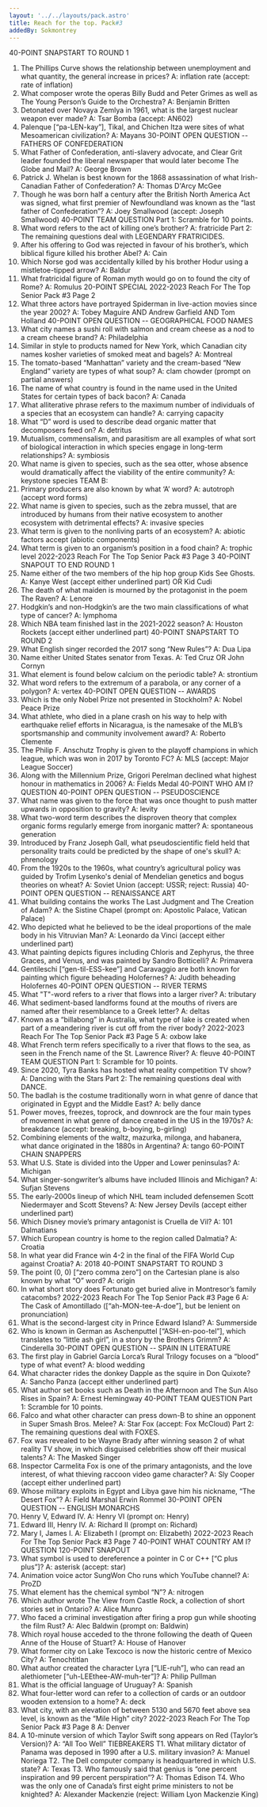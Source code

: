 ```yaml
---
layout: '../../layouts/pack.astro'
title: Reach for the top. Pack#3
addedBy: Sokmontrey
---
```


40-POINT SNAPSTART TO ROUND 1
1. The Phillips Curve shows the relationship between unemployment and what quantity, the
general increase in prices?
 A: inflation rate (accept: rate of inflation)
2. What composer wrote the operas Billy Budd and Peter Grimes as well as The Young Person’s
Guide to the Orchestra?
 A: Benjamin Britten
3. Detonated over Novaya Zemlya in 1961, what is the largest nuclear weapon ever made?
 A: Tsar Bomba (accept: AN602)
4. Palenque [“pa-LEN-kay”], Tikal, and Chichen Itza were sites of what Mesoamerican
civilization?
 A: Mayans
30-POINT OPEN QUESTION -- FATHERS OF CONFEDERATION
5. What Father of Confederation, anti-slavery advocate, and Clear Grit leader founded the liberal
newspaper that would later become The Globe and Mail?
 A: George Brown
6. Patrick J. Whelan is best known for the 1868 assassination of what Irish-Canadian Father of
Confederation?
 A: Thomas D'Arcy McGee
7. Though he was born half a century after the British North America Act was signed, what first
premier of Newfoundland was known as the “last father of Confederation”?
 A: Joey Smallwood (accept: Joseph Smallwood)
40-POINT TEAM QUESTION
Part 1: Scramble for 10 points.
8. What word refers to the act of killing one’s brother?
 A: fratricide
Part 2: The remaining questions deal with LEGENDARY FRATRICIDES.
9. After his offering to God was rejected in favour of his brother’s, which biblical figure killed
his brother Abel?
 A: Cain
10. Which Norse god was accidentally killed by his brother Hodur using a mistletoe-tipped
arrow?
 A: Baldur
11. What fratricidal figure of Roman myth would go on to found the city of Rome?
 A: Romulus
20-POINT SPECIAL
2022-2023 Reach For The Top
Senior Pack #3
Page 2
12. What three actors have portrayed Spiderman in live-action movies since the year 2002?
 A: Tobey Maguire AND Andrew Garfield AND Tom Holland
40-POINT OPEN QUESTION -- GEOGRAPHICAL FOOD NAMES
13. What city names a sushi roll with salmon and cream cheese as a nod to a cream cheese
brand?
 A: Philadelphia
14. Similar in style to products named for New York, which Canadian city names kosher
varieties of smoked meat and bagels?
 A: Montreal
15. The tomato-based “Manhattan” variety and the cream-based “New England” variety are
types of what soup?
 A: clam chowder (prompt on partial answers)
16. The name of what country is found in the name used in the United States for certain types of
back bacon?
 A: Canada
17. What alliterative phrase refers to the maximum number of individuals of a species that an
ecosystem can handle?
 A: carrying capacity
18. What “D” word is used to describe dead organic matter that decomposers feed on?
 A: detritus
19. Mutualism, commensalism, and parasitism are all examples of what sort of biological
interaction in which species engage in long-term relationships?
 A: symbiosis
20. What name is given to species, such as the sea otter, whose absence would dramatically
affect the viability of the entire community?
A: keystone species
TEAM B:
21. Primary producers are also known by what ‘A’ word?
 A: autotroph (accept word forms)
22. What name is given to species, such as the zebra mussel, that are introduced by humans from
their native ecosystem to another ecosystem with detrimental effects?
 A: invasive species
23. What term is given to the nonliving parts of an ecosystem?
 A: abiotic factors accept (abiotic components)
24. What term is given to an organism’s position in a food chain?
 A: trophic level
2022-2023 Reach For The Top
Senior Pack #3
Page 3
40-POINT SNAPOUT TO END ROUND 1
25. Name either of the two members of the hip hop group Kids See Ghosts.
 A: Kanye West (accept either underlined part) OR Kid Cudi
26. The death of what maiden is mourned by the protagonist in the poem The Raven?
 A: Lenore
27. Hodgkin’s and non-Hodgkin’s are the two main classifications of what type of cancer?
 A: lymphoma
28. Which NBA team finished last in the 2021-2022 season?
 A: Houston Rockets (accept either underlined part)
40-POINT SNAPSTART TO ROUND 2
29. What English singer recorded the 2017 song “New Rules”?
 A: Dua Lipa
30. Name either United States senator from Texas.
 A: Ted Cruz OR John Cornyn
31. What element is found below calcium on the periodic table?
 A: strontium
32. What word refers to the extremum of a parabola, or any corner of a polygon?
 A: vertex
40-POINT OPEN QUESTION -- AWARDS
33. Which is the only Nobel Prize not presented in Stockholm?
 A: Nobel Peace Prize
34. What athlete, who died in a plane crash on his way to help with earthquake relief efforts in
Nicaragua, is the namesake of the MLB’s sportsmanship and community involvement award?
 A: Roberto Clemente
35. The Philip F. Anschutz Trophy is given to the playoff champions in which league, which was
won in 2017 by Toronto FC?
 A: MLS (accept: Major League Soccer)
36. Along with the Millennium Prize, Grigori Perelman declined what highest honour in
mathematics in 2006?
 A: Fields Medal
40-POINT WHO AM I? QUESTION
40-POINT OPEN QUESTION -- PSEUDOSCIENCE
38. What name was given to the force that was once thought to push matter upwards in
opposition to gravity?
 A: levity
39. What two-word term describes the disproven theory that complex organic forms regularly
emerge from inorganic matter?
 A: spontaneous generation
40. Introduced by Franz Joseph Gall, what pseudoscientific field held that personality traits could
be predicted by the shape of one's skull?
 A: phrenology
41. From the 1920s to the 1960s, what country’s agricultural policy was guided by Trofim
Lysenko's denial of Mendelian genetics and bogus theories on wheat?
 A: Soviet Union (accept: USSR; reject: Russia)
40-POINT OPEN QUESTION -- RENAISSANCE ART
42. What building contains the works The Last Judgment and The Creation of Adam?
 A: the Sistine Chapel (prompt on: Apostolic Palace, Vatican Palace)
43. Who depicted what he believed to be the ideal proportions of the male body in his Vitruvian
Man?
 A: Leonardo da Vinci (accept either underlined part)
44. What painting depicts figures including Chloris and Zephyrus, the three Graces, and Venus,
and was painted by Sandro Botticelli?
 A: Primavera
45. Gentileschi [“gen-til-ESS-kee”] and Caravaggio are both known for painting which figure
beheading Holofernes?
 A: Judith beheading Holofernes
40-POINT OPEN QUESTION -- RIVER TERMS
46. What "T"-word refers to a river that flows into a larger river?
 A: tributary
47. What sediment-based landforms found at the mouths of rivers are named after their
resemblance to a Greek letter?
 A: deltas
48. Known as a “billabong” in Australia, what type of lake is created when part of a meandering
river is cut off from the river body?
2022-2023 Reach For The Top
Senior Pack #3
Page 5
 A: oxbow lake
49. What French term refers specifically to a river that flows to the sea, as seen in the French
name of the St. Lawrence River?
 A: fleuve
40-POINT TEAM QUESTION
Part 1: Scramble for 10 points.
50. Since 2020, Tyra Banks has hosted what reality competition TV show?
 A: Dancing with the Stars
Part 2: The remaining questions deal with DANCE.
51. The badlah is the costume traditionally worn in what genre of dance that originated in Egypt
and the Middle East?
 A: belly dance
52. Power moves, freezes, toprock, and downrock are the four main types of movement in what
genre of dance created in the US in the 1970s?
 A: breakdance (accept: breaking, b-boying, b-girling)
53. Combining elements of the waltz, mazurka, milonga, and habanera, what dance originated in
the 1880s in Argentina?
 A: tango
60-POINT CHAIN SNAPPERS
54. What U.S. State is divided into the Upper and Lower peninsulas?
 A: Michigan
55. What singer-songwriter’s albums have included Illinois and Michigan?
 A: Sufjan Stevens
56. The early-2000s lineup of which NHL team included defensemen Scott Niedermayer and
Scott Stevens?
 A: New Jersey Devils (accept either underlined part)
57. Which Disney movie’s primary antagonist is Cruella de Vil?
 A: 101 Dalmatians
58. Which European country is home to the region called Dalmatia?
 A: Croatia
59. In what year did France win 4-2 in the final of the FIFA World Cup against Croatia?
 A: 2018
40-POINT SNAPSTART TO ROUND 3
60. The point (0, 0) [“zero comma zero”] on the Cartesian plane is also known by what “O”
word?
 A: origin
61. In what short story does Fortunato get buried alive in Montresor’s family catacombs?
2022-2023 Reach For The Top
Senior Pack #3
Page 6
 A: The Cask of Amontillado ([“ah-MON-tee-A-doe”], but be lenient on
 pronunciation)
62. What is the second-largest city in Prince Edward Island?
 A: Summerside
63. Who is known in German as Aschenputtel [“ASH-en-poo-tel”], which translates to “little ash
girl”, in a story by the Brothers Grimm?
 A: Cinderella
30-POINT OPEN QUESTION -- SPAIN IN LITERATURE
64. The first play in Gabriel García Lorca’s Rural Trilogy focuses on a “blood” type of what
event?
 A: blood wedding
65. What character rides the donkey Dapple as the squire in Don Quixote?
 A: Sancho Panza (accept either underlined part)
66. What author set books such as Death in the Afternoon and The Sun Also Rises in Spain?
 A: Ernest Hemingway
40-POINT TEAM QUESTION
Part 1: Scramble for 10 points.
67. Falco and what other character can press down-B to shine an opponent in Super Smash Bros.
Melee?
 A: Star Fox (accept: Fox McCloud)
Part 2: The remaining questions deal with FOXES.
68. Fox was revealed to be Wayne Brady after winning season 2 of what reality TV show, in
which disguised celebrities show off their musical talents?
 A: The Masked Singer
69. Inspector Carmelita Fox is one of the primary antagonists, and the love interest, of what
thieving raccoon video game character?
 A: Sly Cooper (accept either underlined part)
70. Whose military exploits in Egypt and Libya gave him his nickname, “The Desert Fox”?
 A: Field Marshal Erwin Rommel
30-POINT OPEN QUESTION -- ENGLISH MONARCHS
71. Henry V, Edward IV.
 A: Henry VI (prompt on: Henry)
72. Edward III, Henry IV.
 A: Richard II (prompt on: Richard)
73. Mary I, James I.
 A: Elizabeth I (prompt on: Elizabeth)
2022-2023 Reach For The Top
Senior Pack #3
Page 7
40-POINT WHAT COUNTRY AM I? QUESTION
120-POINT SNAPOUT
75. What symbol is used to dereference a pointer in C or C++ [“C plus plus”]?
 A: asterisk (accept: star)
76. Animation voice actor SungWon Cho runs which YouTube channel?
 A: ProZD
77. What element has the chemical symbol “N”?
 A: nitrogen
78. Which author wrote The View from Castle Rock, a collection of short stories set in Ontario?
 A: Alice Munro
79. Who faced a criminal investigation after firing a prop gun while shooting the film Rust?
 A: Alec Baldwin (prompt on: Baldwin)
80. Which royal house acceded to the throne following the death of Queen Anne of the House of
Stuart?
 A: House of Hanover
81. What former city on Lake Texcoco is now the historic centre of Mexico City?
 A: Tenochtitlan
82. What author created the character Lyra [“LIE-ruh”], who can read an alethiometer [“uh-LEEthee-AW-muh-ter”]?
 A: Philip Pullman
83. What is the official language of Uruguay?
 A: Spanish
84. What four-letter word can refer to a collection of cards or an outdoor wooden extension to a
home?
 A: deck
85. What city, with an elevation of between 5130 and 5670 feet above sea level, is known as the
“Mile High” city?
2022-2023 Reach For The Top
Senior Pack #3
Page 8
 A: Denver
86. A 10-minute version of which Taylor Swift song appears on Red (Taylor’s Version)?
 A: “All Too Well”
TIEBREAKERS
T1. What military dictator of Panama was deposed in 1990 after a U.S. military invasion?
 A: Manuel Noriega
T2. The Dell computer company is headquartered in which U.S. state?
 A: Texas
T3. Who famously said that genius is “one percent inspiration and 99 percent perspiration”?
 A: Thomas Edison
T4. Who was the only one of Canada’s first eight prime ministers to not be knighted?
 A: Alexander Mackenzie (reject: William Lyon Mackenzie King)